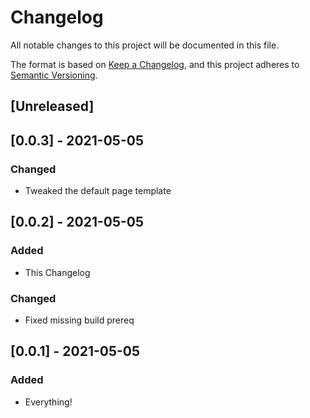 # Changelog
All notable changes to this project will be documented in this file.

The format is based on [Keep a Changelog](https://keepachangelog.com/en/1.0.0/),
and this project adheres to [Semantic Versioning](https://semver.org/spec/v2.0.0.html).

## [Unreleased]

## [0.0.3] - 2021-05-05
### Changed
- Tweaked the default page template

## [0.0.2] - 2021-05-05
### Added
- This Changelog
### Changed
- Fixed missing build prereq

## [0.0.1] - 2021-05-05
### Added
- Everything!
